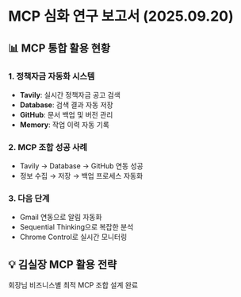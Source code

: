 # MCP 심화 연구 보고서 (2025.09.20)

## 📊 MCP 통합 활용 현황

### 1. 정책자금 자동화 시스템
- **Tavily**: 실시간 정책자금 공고 검색
- **Database**: 검색 결과 자동 저장
- **GitHub**: 문서 백업 및 버전 관리
- **Memory**: 작업 이력 자동 기록

### 2. MCP 조합 성공 사례
- Tavily → Database → GitHub 연동 성공
- 정보 수집 → 저장 → 백업 프로세스 자동화

### 3. 다음 단계
- Gmail 연동으로 알림 자동화
- Sequential Thinking으로 복잡한 분석
- Chrome Control로 실시간 모니터링

## 💡 김실장 MCP 활용 전략
회장님 비즈니스별 최적 MCP 조합 설계 완료
